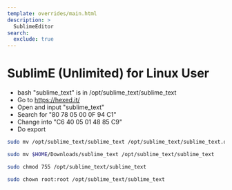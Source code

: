 ```yaml
---
template: overrides/main.html
description: >
  SublimeEditor
search:
  exclude: true
---
```


# SublimE (Unlimited) for Linux User

* bash "sublime_text" is in /opt/sublime_text/sublime_text
* Go to https://hexed.it/
* Open and input "sublime_text"
* Search for "80 78 05 00 0F 94 C1"
* Change into "C6 40 05 01 48 85 C9"
* Do export

```bash
sudo mv /opt/sublime_text/sublime_text /opt/sublime_text/sublime_text.old
```

```bash
sudo mv $HOME/Downloads/sublime_text /opt/sublime_text/sublime_text
```

```bash
sudo chmod 755 /opt/sublime_text/sublime_text
```

```bash
sudo chown root:root /opt/sublime_text/sublime_text
```
